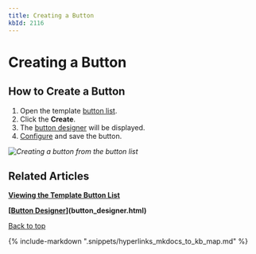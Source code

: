```yaml
---
title: Creating a Button
kbId: 2116
---
```



# Creating a Button

## How to Create a Button

1. Open the template [button list](https://kb.cmwlab.com/article.php?id=2118).
2. Click the **Create**.
3. The [button designer](https://kb.cmwlab.com/article.php?id=2117) will be displayed.
4. [Configure](https://kb.cmwlab.com/secure/button-designer-2117.html#mcetoc_1gk32u0ai2) and save the button.

_![Creating a button from the button list](https://kb.cmwlab.com/assets/button_create_button.png)_

## Related Articles

**[Viewing the Template Button List](https://kb.comindware.ru/article.php?id=2118)**

**[[Button Designer](https://kb.comindware.ru/article.php?id=2117)](button_designer.html)**

 [Back to top](#)

{% include-markdown ".snippets/hyperlinks_mkdocs_to_kb_map.md" %}
